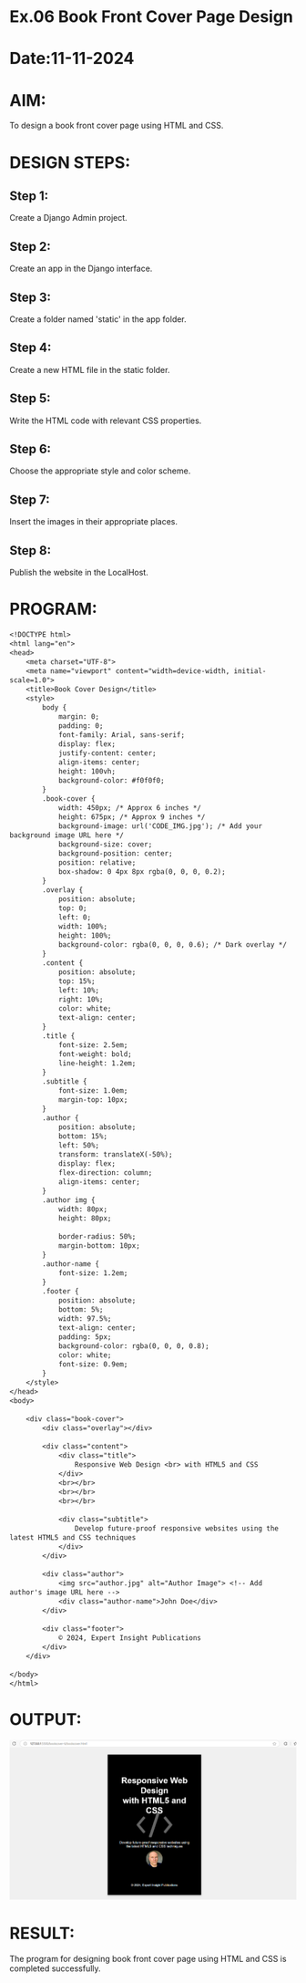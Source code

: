 # Ex.06 Book Front Cover Page Design
# Date:11-11-2024
# AIM:
To design a book front cover page using HTML and CSS.

# DESIGN STEPS:
## Step 1:
Create a Django Admin project.

## Step 2:
Create an app in the Django interface.

## Step 3:
Create a folder named 'static' in the app folder.

## Step 4:
Create a new HTML file in the static folder.

## Step 5:
Write the HTML code with relevant CSS properties.

## Step 6:
Choose the appropriate style and color scheme.

## Step 7:
Insert the images in their appropriate places.

## Step 8:
Publish the website in the LocalHost.

# PROGRAM:


    <!DOCTYPE html>
    <html lang="en">
    <head>
        <meta charset="UTF-8">
        <meta name="viewport" content="width=device-width, initial-scale=1.0">
        <title>Book Cover Design</title>
        <style>
            body {
                margin: 0;
                padding: 0;
                font-family: Arial, sans-serif;
                display: flex;
                justify-content: center;
                align-items: center;
                height: 100vh;
                background-color: #f0f0f0;
            }
            .book-cover {
                width: 450px; /* Approx 6 inches */
                height: 675px; /* Approx 9 inches */
                background-image: url('CODE_IMG.jpg'); /* Add your background image URL here */
                background-size: cover;
                background-position: center;
                position: relative;
                box-shadow: 0 4px 8px rgba(0, 0, 0, 0.2);
            }
            .overlay {
                position: absolute;
                top: 0;
                left: 0;
                width: 100%;
                height: 100%;
                background-color: rgba(0, 0, 0, 0.6); /* Dark overlay */
            }
            .content {
                position: absolute;
                top: 15%;
                left: 10%;
                right: 10%;
                color: white;
                text-align: center;
            }
            .title {
                font-size: 2.5em;
                font-weight: bold;
                line-height: 1.2em;
            }
            .subtitle {
                font-size: 1.0em;
                margin-top: 10px;
            }
            .author {
                position: absolute;
                bottom: 15%;
                left: 50%;
                transform: translateX(-50%);
                display: flex;
                flex-direction: column;
                align-items: center;
            }
            .author img {
                width: 80px;
                height: 80px;
                
                border-radius: 50%;
                margin-bottom: 10px;
            }
            .author-name {
                font-size: 1.2em;
            }
            .footer {
                position: absolute;
                bottom: 5%;
                width: 97.5%;
                text-align: center;
                padding: 5px;
                background-color: rgba(0, 0, 0, 0.8);
                color: white;
                font-size: 0.9em;
            }
        </style>
    </head>
    <body>

        <div class="book-cover">
            <div class="overlay"></div>

            <div class="content">
                <div class="title">
                    Responsive Web Design <br> with HTML5 and CSS
                </div>
                <br></br>
                <br></br>
                <br></br>

                <div class="subtitle">
                    Develop future-proof responsive websites using the latest HTML5 and CSS techniques
                </div>
            </div>

            <div class="author">
                <img src="author.jpg" alt="Author Image"> <!-- Add author's image URL here -->
                <div class="author-name">John Doe</div>
            </div>

            <div class="footer">
                © 2024, Expert Insight Publications
            </div>
        </div>

    </body>
    </html>


# OUTPUT:

![alt text](<Screenshot 2024-11-21 184046.png>)


# RESULT:
The program for designing book front cover page using HTML and CSS is completed successfully.
